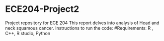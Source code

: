 # ECE204-Project2
Project repository for ECE 204
This report delves into analysis of Head and neck squamous cancer.
Instructions to run the code:
#Requirements:
R , C++, R studio, Python
